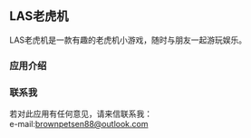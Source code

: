 ## LAS老虎机

LAS老虎机是一款有趣的老虎机小游戏，随时与朋友一起游玩娱乐。

### 应用介绍



### 联系我
若对此应用有任何意见，请来信联系我：  
e-mail:brownpetsen88@outlook.com
